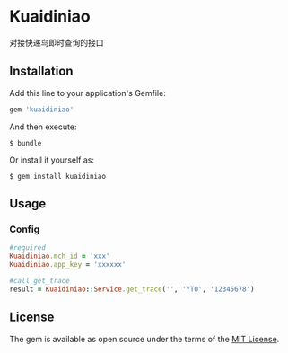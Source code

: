 # Kuaidiniao
对接快递鸟即时查询的接口

## Installation

Add this line to your application's Gemfile:

```ruby
gem 'kuaidiniao'
```

And then execute:

    $ bundle

Or install it yourself as:

    $ gem install kuaidiniao

## Usage

### Config
```ruby
#required
Kuaidiniao.mch_id = 'xxx'
Kuaidiniao.app_key = 'xxxxxx'

#call get_trace
result = Kuaidiniao::Service.get_trace('', 'YTO', '12345678')
```

## License

The gem is available as open source under the terms of the [MIT License](http://opensource.org/licenses/MIT).

